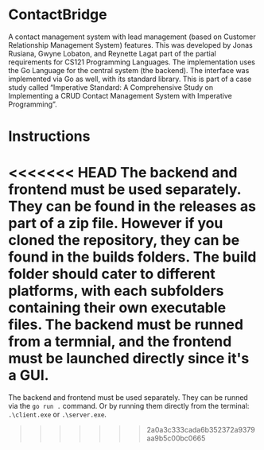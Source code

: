 # ContactBridge

A contact management system with lead management (based on Customer Relationship Management System) features. This was developed by Jonas Rusiana, Gwyne Lobaton, and Reynette Lagat part of the partial requirements for CS121 Programming Languages. The implementation uses the Go Language for the central system (the backend). The interface was implemented via Go as well, with its standard library. This is part of a case study called “Imperative Standard: A Comprehensive Study on Implementing a CRUD Contact Management System with Imperative Programming”.

# Instructions

<<<<<<< HEAD
The backend and frontend must be used separately. They can be found in the releases as part of a zip file. However if you cloned the repository, they can be found in the builds folders. The build folder should cater to different platforms, with each subfolders containing their own executable files. The backend must be runned from a termnial, and the frontend must be launched directly since it's a GUI.
=======
The backend and frontend must be used separately. They can be runned via the `go run .` command. Or by running them directly from the terminal: `.\client.exe` or `.\server.exe`.
>>>>>>> 2a0a3c333cada6b352372a9379aa9b5c00bc0665
